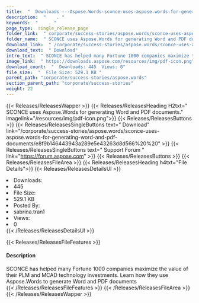 ```yaml
---
title:  "  Downloads ---Aspose.Words-sconce-uses-aspose.words-for-generating-word-and-pdf-documents . " 
description:  "    . " 
keywords:  "    . " 
page_type:  single_release_page
folder_link:  " corporate/success-stories/aspose.words/sconce-uses-aspose.words-for-generating-word-and-pdf-documents/"
folder_name:  " SCONCE uses Aspose.Words for generating Word and PDF documents."
download_link:  " /corporate/success-stories/aspose.words/sconce-uses-aspose.words-for-generating-word-and-pdf-documents/e8f9b146443943a289e5e43263d8d566"
download_text:  " Download"
intro_text:  " SCONCE has helped many Fortune 1000 companies maximize the value of their PLM an..."
image_link:  " https://downloads.aspose.com/resources/img/pdf-icon.png"
download_count:  "  Downloads: 445  Views: 0"
file_size:  "  File Size: 529.1 KB "
parent_path: "corporate/success-stories/aspose.words"
section_parent_path: "corporate/success-stories"
weight: 22 
---
```


{{< Releases/ReleasesWapper >}}
  {{< Releases/ReleasesHeading H2txt=" SCONCE uses Aspose.Words for generating Word and PDF documents." imagelink="/resources/img/pdf-icon.png">}}
  {{< Releases/ReleasesButtons >}}
    {{< Releases/ReleasesSingleButtons text=" Download" link="/corporate/success-stories/aspose.words/sconce-uses-aspose.words-for-generating-word-and-pdf-documents/e8f9b146443943a289e5e43263d8d566%20%20" >}}
    {{< Releases/ReleasesSingleButtons text=" Support Forum " link="https://forum.aspose.com" >}}
  {{< Releases/ReleasesButtons >}}
  {{< Releases/ReleasesFileArea >}}
    {{< Releases/ReleasesHeading h4txt="File Details">}}
    {{< Releases/ReleasesDetailsUl >}}
             <li>Downloads:</li><li>445</li><li>File Size:</li><li>529.1 KB</li><li>Posted By:</li><li>sabrina.tran1</li><li>Views:</li><li>0</li>
    {{< /Releases/ReleasesDetailsUl >}}

  {{< Releases/ReleasesFileFeatures >}}
      <h4>Description</h4><div class="HTMLDescription">SCONCE has helped many Fortune 1000 companies maximize the value of their PLM and MCAD technology investments. Learn how they use Aspose.Words to generate Word and PDF documents</div>
  {{< /Releases/ReleasesFileFeatures >}}
 {{< /Releases/ReleasesFileArea >}}
{{< /Releases/ReleasesWapper >}}


